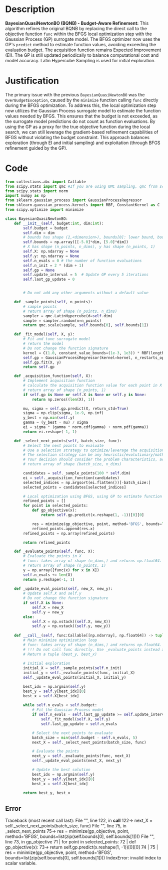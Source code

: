 # Description
**BayesianQuasiNewtonBO (BQNB) - Budget-Aware Refinement:** This algorithm refines the original BQNB by replacing the direct call to the objective function `func` within the BFGS local optimization step with the Gaussian Process (GP) surrogate model. The BFGS optimizer now uses the GP's `predict` method to estimate function values, avoiding exceeding the evaluation budget. The acquisition function remains Expected Improvement (EI). The GP is still updated periodically to balance computational cost and model accuracy. Latin Hypercube Sampling is used for initial exploration.

# Justification
The primary issue with the previous `BayesianQuasiNewtonBO` was the `OverBudgetException`, caused by the `minimize` function calling `func` directly during the BFGS optimization. To address this, the local optimization step now utilizes the Gaussian Process surrogate model to estimate the function values needed by BFGS. This ensures that the budget is not exceeded, as the surrogate model predictions do not count as function evaluations. By using the GP as a proxy for the true objective function during the local search, we can still leverage the gradient-based refinement capabilities of BFGS without violating the budget constraint. This approach balances exploration (through EI and initial sampling) and exploitation (through BFGS refinement guided by the GP).

# Code
```python
from collections.abc import Callable
from scipy.stats import qmc #If you are using QMC sampling, qmc from scipy is encouraged. Remove this line if you have better alternatives.
from scipy.stats import norm
import numpy as np
from sklearn.gaussian_process import GaussianProcessRegressor
from sklearn.gaussian_process.kernels import RBF, ConstantKernel as C
from scipy.optimize import minimize

class BayesianQuasiNewtonBO:
    def __init__(self, budget:int, dim:int):
        self.budget = budget
        self.dim = dim
        # bounds has shape (2,<dimension>), bounds[0]: lower bound, bounds[1]: upper bound
        self.bounds = np.array([[-5.0]*dim, [5.0]*dim])
        # X has shape (n_points, n_dims), y has shape (n_points, 1)
        self.X: np.ndarray = None
        self.y: np.ndarray = None
        self.n_evals = 0 # the number of function evaluations
        self.n_init = 2 * (dim + 1)
        self.gp = None
        self.update_interval = 5  # Update GP every 5 iterations
        self.last_gp_update = 0


        # Do not add any other arguments without a default value

    def _sample_points(self, n_points):
        # sample points
        # return array of shape (n_points, n_dims)
        sampler = qmc.LatinHypercube(d=self.dim)
        sample = sampler.random(n=n_points)
        return qmc.scale(sample, self.bounds[0], self.bounds[1])

    def _fit_model(self, X, y):
        # Fit and tune surrogate model 
        # return the model
        # Do not change the function signature
        kernel = C(1.0, constant_value_bounds=(1e-3, 1e3)) * RBF(length_scale=1.0, length_scale_bounds=(1e-3, 1e3))
        self.gp = GaussianProcessRegressor(kernel=kernel, n_restarts_optimizer=5, alpha=1e-5)
        self.gp.fit(X, y)
        return self.gp

    def _acquisition_function(self, X):
        # Implement acquisition function 
        # calculate the acquisition function value for each point in X
        # return array of shape (n_points, 1)
        if self.gp is None or self.X is None or self.y is None:
            return np.zeros((len(X), 1))

        mu, sigma = self.gp.predict(X, return_std=True)
        sigma = np.clip(sigma, 1e-9, np.inf)
        y_best = np.min(self.y)
        gamma = (y_best - mu) / sigma
        ei = sigma * (gamma * norm.cdf(gamma) + norm.pdf(gamma))
        return ei.reshape(-1, 1)

    def _select_next_points(self, batch_size, func):
        # Select the next points to evaluate
        # Use a selection strategy to optimize/leverage the acquisition function 
        # The selection strategy can be any heuristic/evolutionary/mathematical/hybrid methods.
        # Your decision should consider the problem characteristics, acquisition function, and the computational efficiency.
        # return array of shape (batch_size, n_dims)

        candidates = self._sample_points(100 * self.dim)
        ei = self._acquisition_function(candidates)
        selected_indices = np.argsort(ei.flatten())[-batch_size:]
        selected_points = candidates[selected_indices]

        # Local optimization using BFGS, using GP to estimate function values
        refined_points = []
        for point in selected_points:
            def gp_objective(x):
                return self.gp.predict(x.reshape(1, -1))[0][0]

            res = minimize(gp_objective, point, method='BFGS', bounds=list(zip(self.bounds[0], self.bounds[1])))
            refined_points.append(res.x)
        refined_points = np.array(refined_points)

        return refined_points

    def _evaluate_points(self, func, X):
        # Evaluate the points in X
        # func: takes array of shape (n_dims,) and returns np.float64.
        # return array of shape (n_points, 1)
        y = np.array([func(x) for x in X])
        self.n_evals += len(X)
        return y.reshape(-1, 1)
    
    def _update_eval_points(self, new_X, new_y):
        # Update self.X and self.y
        # Do not change the function signature
        if self.X is None:
            self.X = new_X
            self.y = new_y
        else:
            self.X = np.vstack((self.X, new_X))
            self.y = np.vstack((self.y, new_y))
    
    def __call__(self, func:Callable[[np.ndarray], np.float64]) -> tuple[np.float64, np.array]:
        # Main minimize optimization loop
        # func: takes array of shape (n_dims,) and returns np.float64. 
        # !!! Do not call func directly. Use _evaluate_points instead and be aware of the budget when calling it. !!!
        # Return a tuple (best_y, best_x)
        
        # Initial exploration
        initial_X = self._sample_points(self.n_init)
        initial_y = self._evaluate_points(func, initial_X)
        self._update_eval_points(initial_X, initial_y)

        best_idx = np.argmin(self.y)
        best_y = self.y[best_idx][0]
        best_x = self.X[best_idx]
        
        while self.n_evals < self.budget:
            # Fit the Gaussian Process model
            if self.n_evals - self.last_gp_update >= self.update_interval:
                self._fit_model(self.X, self.y)
                self.last_gp_update = self.n_evals

            # Select the next points to evaluate
            batch_size = min(self.budget - self.n_evals, 5)
            next_X = self._select_next_points(batch_size, func)

            # Evaluate the points
            next_y = self._evaluate_points(func, next_X)
            self._update_eval_points(next_X, next_y)

            # Update the best solution
            best_idx = np.argmin(self.y)
            best_y = self.y[best_idx][0]
            best_x = self.X[best_idx]

        return best_y, best_x
```
## Error
 Traceback (most recent call last):
  File "<BayesianQuasiNewtonBO>", line 122, in __call__
 122->             next_X = self._select_next_points(batch_size, func)
  File "<BayesianQuasiNewtonBO>", line 75, in _select_next_points
  75->             res = minimize(gp_objective, point, method='BFGS', bounds=list(zip(self.bounds[0], self.bounds[1])))
  File "<BayesianQuasiNewtonBO>", line 73, in gp_objective
  71 |         for point in selected_points:
  72 |             def gp_objective(x):
  73->                 return self.gp.predict(x.reshape(1, -1))[0][0]
  74 | 
  75 |             res = minimize(gp_objective, point, method='BFGS', bounds=list(zip(self.bounds[0], self.bounds[1])))
IndexError: invalid index to scalar variable.
